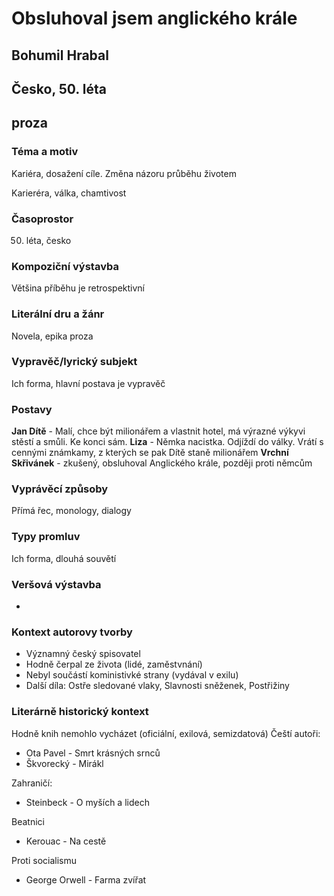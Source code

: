 # Obsluhoval jsem anglického krále
## Bohumil Hrabal
## Česko, 50. léta
## proza

### Téma a motiv
Kariéra, dosažení cíle. Změna názoru průběhu životem

Karieréra, válka, chamtivost 
### Časoprostor
50. léta, česko
### Kompoziční výstavba
Většina příběhu je retrospektivní
### Literální dru a žánr
Novela, epika proza

### Vypravěč/lyrický subjekt
Ich forma, hlavní postava je vypravěč
### Postavy
**Jan Dítě** - Malí, chce být milionářem a vlastnit hotel, má výrazné výkyvi stěstí a smůli. Ke konci sám.
**Liza** - Němka nacistka. Odjíždí do války. Vrátí s cennými známkamy, z kterých se pak Dítě staně milionářem
**Vrchní Skřivánek** - zkušený, obsluhoval Anglického krále, později proti němcům
### Vyprávěcí způsoby
Přímá řec, monology, dialogy
### Typy promluv
Ich forma, dlouhá souvětí
### Veršová výstavba
-
### Kontext autorovy tvorby
* Významný český spisovatel
* Hodně čerpal ze života (lidé, zaměstvnání)
* Nebyl součástí koministivké strany (vydával v exilu)
* Další díla: Ostře sledované vlaky, Slavnosti sněženek, Postřižiny
### Literárně historický kontext
Hodně knih nemohlo vycházet (oficiální, exilová, semizdatová)
Čeští autoři:
* Ota Pavel - Smrt krásných srnců
* Škvorecký - Mirákl

Zahraničí:
* Steinbeck - O myších a lidech

Beatnici
* Kerouac - Na cestě

Proti socialismu
* George Orwell - Farma zvířat

